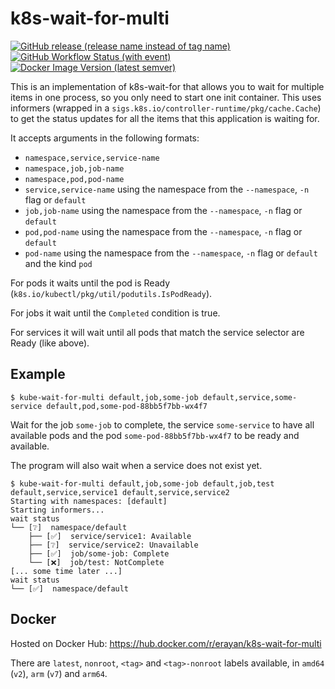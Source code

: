 # k8s-wait-for-multi

[![GitHub release (release name instead of tag name)](https://img.shields.io/github/v/release/erayan/k8s-wait-for-multi?logo=github)](https://github.com/EraYaN/k8s-wait-for-multi/releases) 
[![GitHub Workflow Status (with event)](https://img.shields.io/github/actions/workflow/status/erayan/k8s-wait-for-multi/release.yml?logo=githubactions)](https://github.com/EraYaN/k8s-wait-for-multi/actions/workflows/release.yml) [![Docker Image Version (latest semver)](https://img.shields.io/docker/v/erayan/k8s-wait-for-multi?sort=semver&logo=docker&label=docker)
](https://hub.docker.com/r/erayan/k8s-wait-for-multi)

This is an implementation of k8s-wait-for that allows you to wait for multiple items in one process, so you only need to start one init container.
This uses informers (wrapped in a `sigs.k8s.io/controller-runtime/pkg/cache.Cache`) to get the status updates for all the items that this application is waiting for.

It accepts arguments in the following formats:

- `namespace,service,service-name`
- `namespace,job,job-name`
- `namespace,pod,pod-name`
- `service,service-name` using the namespace from the `--namespace`, `-n` flag or `default`
- `job,job-name` using the namespace from the `--namespace`, `-n` flag or `default`
- `pod,pod-name` using the namespace from the `--namespace`, `-n` flag or `default`
- `pod-name` using the namespace from the `--namespace`, `-n` flag or `default` and the kind `pod` 

For pods it waits until the pod is Ready (`k8s.io/kubectl/pkg/util/podutils.IsPodReady`).

For jobs it wait until the `Completed` condition is true.

For services it will wait until all pods that match the service selector are Ready (like above).

## Example

```
$ kube-wait-for-multi default,job,some-job default,service,some-service default,pod,some-pod-88bb5f7bb-wx4f7 
```
Wait for the job `some-job` to complete, the service `some-service` to have all available pods and the pod `some-pod-88bb5f7bb-wx4f7` to be ready and available.

The program will also wait when a service does not exist yet.
```
$ kube-wait-for-multi default,job,some-job default,job,test default,service,service1 default,service,service2
Starting with namespaces: [default]
Starting informers...
wait status
└── [❔]  namespace/default
    ├── [✅]  service/service1: Available
    ├── [❔]  service/service2: Unavailable
    ├── [✅]  job/some-job: Complete
    └── [❌]  job/test: NotComplete
[... some time later ...]
wait status
└── [✅]  namespace/default
```

## Docker

Hosted on Docker Hub: https://hub.docker.com/r/erayan/k8s-wait-for-multi

There are `latest`, `nonroot`, `<tag>` and `<tag>-nonroot` labels available, in `amd64` (`v2`), `arm` (`v7`) and `arm64`.